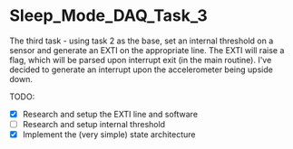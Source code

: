 # Sleep_Mode_DAQ_Task_3

The third task - using task 2 as the base, set an internal threshold on a sensor and generate an EXTI on the appropriate line. The EXTI will raise a flag, which will be parsed upon interrupt exit (in the main routine). I've decided to generate an interrupt upon the accelerometer being upside down.

TODO: 
* [x] Research and setup the EXTI line and software
* [ ] Research and setup internal threshold
* [x] Implement the (very simple) state architecture
